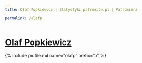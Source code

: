 ```yaml
---
title: Olaf Popkiewicz | Statystyki patronite.pl | Patromierz

permalink: /olafp
---
```


# [Olaf Popkiewicz](https://patronite.pl/olafp)

{% include profile.md name="olafp" prefix="o" %}

